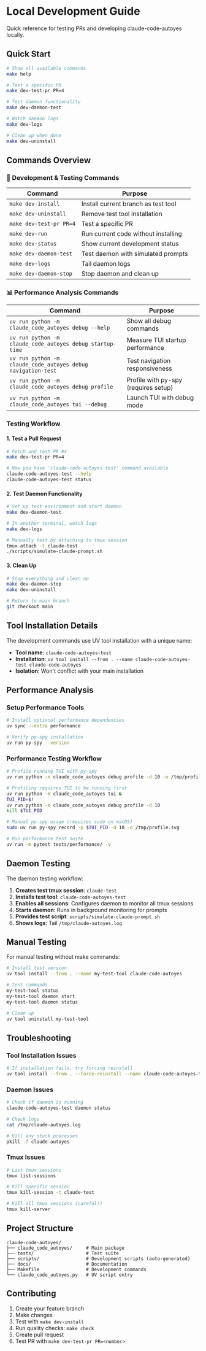 # Local Development Guide

Quick reference for testing PRs and developing claude-code-autoyes locally.

## Quick Start

```bash
# Show all available commands
make help

# Test a specific PR
make dev-test-pr PR=4

# Test daemon functionality  
make dev-daemon-test

# Watch daemon logs
make dev-logs

# Clean up when done
make dev-uninstall
```

## Commands Overview

### 🔧 Development & Testing Commands

| Command | Purpose |
|---------|---------|
| `make dev-install` | Install current branch as test tool |
| `make dev-uninstall` | Remove test tool installation |
| `make dev-test-pr PR=4` | Test a specific PR |
| `make dev-run` | Run current code without installing |
| `make dev-status` | Show current development status |
| `make dev-daemon-test` | Test daemon with simulated prompts |
| `make dev-logs` | Tail daemon logs |
| `make dev-daemon-stop` | Stop daemon and clean up |

### 📊 Performance Analysis Commands

| Command | Purpose |
|---------|---------|
| `uv run python -m claude_code_autoyes debug --help` | Show all debug commands |
| `uv run python -m claude_code_autoyes debug startup-time` | Measure TUI startup performance |
| `uv run python -m claude_code_autoyes debug navigation-test` | Test navigation responsiveness |
| `uv run python -m claude_code_autoyes debug profile` | Profile with py-spy (requires setup) |
| `uv run python -m claude_code_autoyes tui --debug` | Launch TUI with debug mode |

### Testing Workflow

#### 1. Test a Pull Request
```bash
# Fetch and test PR #4
make dev-test-pr PR=4

# Now you have 'claude-code-autoyes-test' command available
claude-code-autoyes-test --help
claude-code-autoyes-test status
```

#### 2. Test Daemon Functionality
```bash
# Set up test environment and start daemon
make dev-daemon-test

# In another terminal, watch logs
make dev-logs

# Manually test by attaching to tmux session
tmux attach -t claude-test
./scripts/simulate-claude-prompt.sh
```

#### 3. Clean Up
```bash
# Stop everything and clean up
make dev-daemon-stop
make dev-uninstall

# Return to main branch
git checkout main
```

## Tool Installation Details

The development commands use UV tool installation with a unique name:
- **Tool name**: `claude-code-autoyes-test`
- **Installation**: `uv tool install --from . --name claude-code-autoyes-test claude-code-autoyes`
- **Isolation**: Won't conflict with your main installation

## Performance Analysis

### Setup Performance Tools
```bash
# Install optional performance dependencies
uv sync --extra performance

# Verify py-spy installation
uv run py-spy --version
```

### Performance Testing Workflow
```bash
# Profile running TUI with py-spy
uv run python -m claude_code_autoyes debug profile -d 10 -o /tmp/profile.svg

# Profiling requires TUI to be running first
uv run python -m claude_code_autoyes tui &
TUI_PID=$!
uv run python -m claude_code_autoyes debug profile -d 10
kill $TUI_PID

# Manual py-spy usage (requires sudo on macOS)
sudo uv run py-spy record -p $TUI_PID -d 10 -o /tmp/profile.svg

# Run performance test suite
uv run -m pytest tests/performance/ -v
```

## Daemon Testing

The daemon testing workflow:

1. **Creates test tmux session**: `claude-test`
2. **Installs test tool**: `claude-code-autoyes-test`
3. **Enables all sessions**: Configures daemon to monitor all tmux sessions
4. **Starts daemon**: Runs in background monitoring for prompts
5. **Provides test script**: `scripts/simulate-claude-prompt.sh`
6. **Shows logs**: Tail `/tmp/claude-autoyes.log`

## Manual Testing

For manual testing without make commands:

```bash
# Install test version
uv tool install --from . --name my-test-tool claude-code-autoyes

# Test commands
my-test-tool status
my-test-tool daemon start
my-test-tool daemon status

# Clean up
uv tool uninstall my-test-tool
```

## Troubleshooting

### Tool Installation Issues
```bash
# If installation fails, try forcing reinstall
uv tool install --from . --force-reinstall --name claude-code-autoyes-test claude-code-autoyes
```

### Daemon Issues
```bash
# Check if daemon is running
claude-code-autoyes-test daemon status

# Check logs
cat /tmp/claude-autoyes.log

# Kill any stuck processes
pkill -f claude-autoyes
```

### Tmux Issues
```bash
# List tmux sessions
tmux list-sessions

# Kill specific session
tmux kill-session -t claude-test

# Kill all tmux sessions (careful!)
tmux kill-server
```

## Project Structure

```
claude-code-autoyes/
├── claude_code_autoyes/     # Main package
├── tests/                   # Test suite
├── scripts/                 # Development scripts (auto-generated)
├── docs/                    # Documentation
├── Makefile                 # Development commands
└── claude_code_autoyes.py   # UV script entry
```

## Contributing

1. Create your feature branch
2. Make changes
3. Test with `make dev-install`
4. Run quality checks: `make check`
5. Create pull request
6. Test PR with `make dev-test-pr PR=<number>`